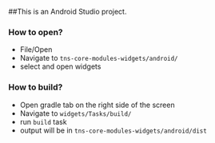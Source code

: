 ##This is an Android Studio project.

### How to open?
* File/Open
* Navigate to `tns-core-modules-widgets/android/`
* select and open widgets

### How to build?
* Open gradle tab on the right side of the screen
* Navigate to `widgets/Tasks/build/`
* run `build` task
* output will be in `tns-core-modules-widgets/android/dist`

